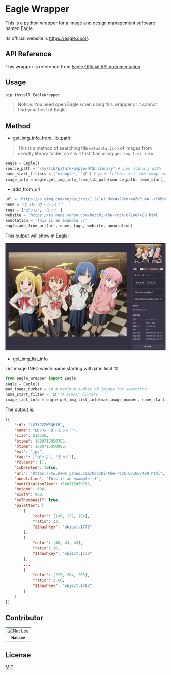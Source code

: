 # Eagle Wrapper

This is a python wrapper for a image and design management software named Eagle.

Its official website is https://eagle.cool/.


## API Reference

This wrapper is reference from [Eagle Official API documentation](https://api.eagle.cool/)

## Usage

```bash
pip install EagleWrapper
```

> Notice: You need open Eagle when using this wrapper or it cannot find your host of Eagle.

## Method

- get_img_info_from_lib_path

> This is a method of searching file `metadata.json` of images from directly library folder, so it will fast than using `get_img_list_info`.

```python
eagle = Eagle()
source_path = '/my/lib/path/example/測試.library' # your library path
name_start_filters = ['example', 'ぼ'] # your filters with the image name
image_info = eagle.get_img_info_from_lib_path(source_path, name_start_filters)
```

- add_from_url

```python
url = 'https://s.yimg.com/ny/api/res/1.2/1ui_Mvv4s2Gtmr4uZdP.mA--/YXBwaWQ9aGlnaGxhbmRlcjt3PTk2MDtoPTY4NDtjZj13ZWJw/https://s.yimg.com/os/creatr-uploaded-images/2022-11/1f7132d0-5e6a-11ed-b7bd-ba3b4a3aed4f'
name = 'ぼっち・ざ・ろっく！'
tags = ['ぼっち', 'ろっく']
website = 'https://tw.news.yahoo.com/bocchi-the-rock-071607480.html'
annotation = 'This is an example ;)'
eagle.add_from_url(url, name, tags, website, annotation)
```

This output will show in Eagle:

![add-from-url](./doc/add-from-url.png)

- get_img_list_info

List image INFO which name starting with `ぼ` in limit 10.

```python
from eagle_wrapper import Eagle
eagle = Eagle()
max_image_number = 10 # maximum number of images for searching
name_start_filter = 'ぼ' # search filters
image_list_info = eagle.get_img_list_info(max_image_number, name_start_filter)
```

The output is:

```json
[{
    "id": "LG3YCGZW5QH1B",
    "name": "ぼっち・ざ・ろっく！",
    "size": 219336,
    "btime": 1680715050765,
    "mtime": 1680715050880,
    "ext": "jpg",
    "tags": ["ぼっち", "ろっく"],
    "folders": [],
    "isDeleted": false,
    "url": "https://tw.news.yahoo.com/bocchi-the-rock-071607480.html",
    "annotation": "This is an example ;)",
    "modificationTime": 1680715050761,
    "height": 684,
    "width": 960,
    "noThumbnail": true,
    "palettes": [
        {
            "color": [196, 172, 154],
            "ratio": 33,
            "$$hashKey": "object:1775"
        },
        {
            "color": [48, 43, 43],
            "ratio": 26,
            "$$hashKey": "object:1776"
        },
        ...
        {
            "color": [225, 204, 205],
            "ratio": 2.66,
            "$$hashKey": "object:1783"
        }
    ]
}]
```

## Contributor

<!-- ALL-CONTRIBUTORS-LIST:START - Do not remove or modify this section -->
<!-- prettier-ignore-start -->
<!-- markdownlint-disable -->
<table>
  <tbody>
    <tr>
      <td align="center"><a href="https://github.com/NatLee"><img src="https://avatars.githubusercontent.com/u/10178964?v=3?s=100" width="100px;" alt="Nat Lee"/><br /><sub><b>Nat Lee</b></sub></a></td>
    </tr>
  </tbody>
</table>

<!-- markdownlint-restore -->
<!-- prettier-ignore-end -->

<!-- ALL-CONTRIBUTORS-LIST:END -->

## License

[MIT](LICENSE)








